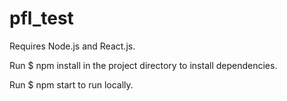 # pfl_test

Requires Node.js and React.js.

Run $ npm install in the project directory to install dependencies.

Run $ npm start to run locally. 
